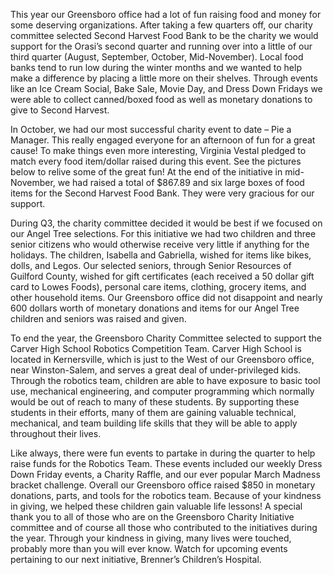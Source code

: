 This year our Greensboro office had a lot of fun raising food and money for some deserving organizations.  After taking a few quarters off, our charity committee selected Second Harvest Food Bank to be the charity we would support for the Orasi’s second quarter and running over into a little of our third quarter (August, September, October, Mid-November). Local food banks tend to run low during the winter months and we wanted to help make a difference by placing a little more on their shelves.  Through events like an Ice Cream Social, Bake Sale, Movie Day, and Dress Down Fridays we were able to collect canned/boxed food as well as monetary donations to give to Second Harvest.

In October, we had our most successful charity event to date – Pie a Manager.  This really engaged everyone for an afternoon of fun for a great cause! To make things even more interesting, Virginia Vestal pledged to match every food item/dollar raised during this event.  See the pictures below to relive some of the great fun! 
At the end of the initiative in mid-November, we had raised a total of $867.89 and six large boxes of food items for the Second Harvest Food Bank. They were very gracious for our support.

During Q3, the charity committee decided it would be best if we focused on our Angel Tree selections. For this initiative we had two children and three senior citizens who would otherwise receive very little if anything for the holidays.  The children, Isabella and Gabriella, wished for items like bikes, dolls, and Legos.  Our selected seniors, through Senior Resources of Guilford County, wished for gift certificates (each received a 50 dollar gift card to Lowes Foods), personal care items, clothing, grocery items, and other household items. Our Greensboro office did not disappoint and nearly 600 dollars worth of monetary donations and items for our Angel Tree children and seniors was raised and given.

To end the year, the Greensboro Charity Committee selected to support the Carver High School Robotics Competition Team. Carver High School is located in Kernersville, which is just to the West of our Greensboro office, near Winston-Salem, and serves a great deal of under-privileged kids.  Through the robotics team, children are able to have exposure to basic tool use, mechanical engineering, and computer programming which normally would be out of reach to many of these students.  By supporting these students in their efforts, many of them are gaining valuable technical, mechanical, and team building life skills that they will be able to apply throughout their lives.

Like always, there were fun events to partake in during the quarter to help raise funds for the Robotics Team.  These events included our weekly Dress Down Friday events, a Charity Raffle, and our ever popular March Madness bracket challenge. Overall our Greensboro office raised $850 in monetary donations, parts, and tools for the robotics team.  Because of your kindness in giving, we helped these children gain valuable life lessons!
A special thank you to all of those who are on the Greensboro Charity Initiative committee and of course all those who contributed to the initiatives during the year.  Through your kindness in giving, many lives were touched, probably more than you will ever know.  Watch for upcoming events pertaining to our next initiative, Brenner’s Children’s Hospital.
